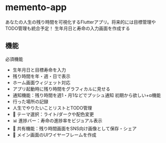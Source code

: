 # memento-app
あなたの人生の残り時間を可視化するFlutterアプリ。将来的には目標管理やTODO管理も統合予定！
生年月日と寿命の入力画面を作成する
## 機能
必須機能
- 生年月日と目標寿命を入力
- 残り時間を年・週・日で表示
- ホーム画面ウィジェット対応
- アプリ起動時に残り時間をグラフィカルに見せる
-  通知機能：残り時間を週1・月1などでプッシュ通知
初期から欲しい+α機能
- 行った場所の記録
- 人生でやりたいことリストとTODO管理
- 🎨 テーマ選択：ライト/ダークや配色変更
- 📊 進捗バー：寿命の進捗率をビジュアル表示
- 📸 共有機能：残り時間画面をSNS向け画像として保存・シェア
- 🎨 メイン画面のUIワイヤーフレームを作成
